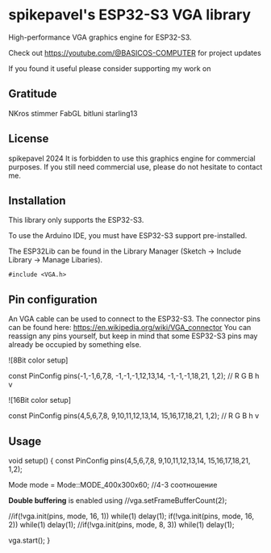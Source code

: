 # spikepavel's ESP32-S3 VGA library
High-performance VGA graphics engine for ESP32-S3.

Check out https://youtube.com/@BASICOS-COMPUTER for project updates

If you found it useful please consider supporting my work on



## Gratitude
NKros
stimmer
FabGL
bitluni
starling13



## License
spikepavel 2024
It is forbidden to use this graphics engine for commercial purposes.
If you still need commercial use, please do not hesitate to contact me.



## Installation

This library only supports the ESP32-S3.

To use the Arduino IDE, you must have ESP32-S3 support pre-installed.

The ESP32Lib can be found in the Library Manager (Sketch -> Include Library -> Manage Libaries).

```
#include <VGA.h>
```


## Pin configuration

An VGA cable can be used to connect to the ESP32-S3.
The connector pins can be found here: https://en.wikipedia.org/wiki/VGA_connector
You can reassign any pins yourself, but keep in mind that some ESP32-S3 pins may already be occupied by something else.

![8Bit color setup]

const PinConfig pins(-1,-1,6,7,8,  -1,-1,-1,12,13,14,  -1,-1,-1,18,21,  1,2); // R G B h v

![16Bit color setup]

const PinConfig pins(4,5,6,7,8,  9,10,11,12,13,14,  15,16,17,18,21,  1,2); // R G B h v



## Usage

void setup()
{
const PinConfig pins(4,5,6,7,8,  9,10,11,12,13,14,  15,16,17,18,21,  1,2);

Mode mode = Mode::MODE_400x300x60;  //4-3 соотношение
	
**Double buffering** is enabled using
//vga.setFrameBufferCount(2);

//if(!vga.init(pins, mode, 16, 1)) while(1) delay(1);
  if(!vga.init(pins, mode, 16, 2)) while(1) delay(1);
//if(!vga.init(pins, mode, 8, 3))  while(1) delay(1);

vga.start();
}